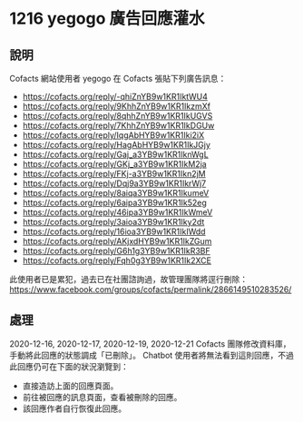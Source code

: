 # 1216 yegogo 廣告回應灌水

## 說明

Cofacts 網站使用者 yegogo 在 Cofacts 張貼下列廣告訊息：
- https://cofacts.org/reply/-qhiZnYB9w1KR1IktWU4
- https://cofacts.org/reply/9KhhZnYB9w1KR1IkzmXf
- https://cofacts.org/reply/8qhhZnYB9w1KR1IkUGVS
- https://cofacts.org/reply/7KhhZnYB9w1KR1IkDGUw
- https://cofacts.org/reply/IqgAbHYB9w1KR1Iki2iX
- https://cofacts.org/reply/HagAbHYB9w1KR1IkJGjy
- https://cofacts.org/reply/Gaj_a3YB9w1KR1IknWgL
- https://cofacts.org/reply/GKj_a3YB9w1KR1IkM2ja
- https://cofacts.org/reply/FKj-a3YB9w1KR1Ikn2jM
- https://cofacts.org/reply/Dqj9a3YB9w1KR1IkrWj7
- https://cofacts.org/reply/8aiqa3YB9w1KR1IkumeV
- https://cofacts.org/reply/6aipa3YB9w1KR1Ik52eg
- https://cofacts.org/reply/46ipa3YB9w1KR1IkWmeV
- https://cofacts.org/reply/3aioa3YB9w1KR1Iky2dt
- https://cofacts.org/reply/16ioa3YB9w1KR1IkIWdd
- https://cofacts.org/reply/AKjxdHYB9w1KR1IkZGum
- https://cofacts.org/reply/G6h1g3YB9w1KR1IkR3BF
- https://cofacts.org/reply/Fqh0g3YB9w1KR1Ik2XCE

此使用者已是累犯，過去已在社團諮詢過，故管理團隊將逕行刪除：
https://www.facebook.com/groups/cofacts/permalink/2866149510283526/

## 處理

2020-12-16, 2020-12-17, 2020-12-19, 2020-12-21 Cofacts 團隊修改資料庫，手動將此回應的狀態調成「已刪除」。 Chatbot 使用者將無法看到這則回應，不過此回應仍可在下面的狀況瀏覽到：

- 直接造訪上面的回應頁面。
- 前往被回應的訊息頁面，查看被刪除的回應。
- 該回應作者自行恢復此回應。
